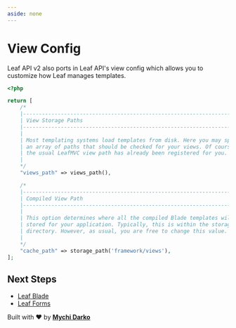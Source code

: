 ```yaml
---
aside: none
---
```


# View Config

Leaf API v2 also ports in Leaf API's view config which allows you to customize how Leaf manages templates.

```php
<?php

return [
    /*
    |--------------------------------------------------------------------------
    | View Storage Paths
    |--------------------------------------------------------------------------
    |
    | Most templating systems load templates from disk. Here you may specify
    | an array of paths that should be checked for your views. Of course
    | the usual LeafMVC view path has already been registered for you.
    |
    */
    "views_path" => views_path(),

    /*
    |--------------------------------------------------------------------------
    | Compiled View Path
    |--------------------------------------------------------------------------
    |
    | This option determines where all the compiled Blade templates will be
    | stored for your application. Typically, this is within the storage
    | directory. However, as usual, you are free to change this value.
    |
    */
    "cache_path" => storage_path('framework/views'),
];
```

## Next Steps

- [Leaf Blade](/leaf/v/2.4.3/views/blade)
- [Leaf Forms](/leaf/v/2.4.3/views/forms)

Built with ❤ by [**Mychi Darko**](//mychi.netlify.app)
